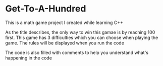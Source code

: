 # Get-To-A-Hundred
This is a math game project I created while learning C++

As the title describes, the only way to win this gamae is by reaching 100 first.
This game has 3 difficulties which you can choose when playing the game. The rules will be displayed when you run the code

The code is also filled with comments to help you understand what's happening in the code
